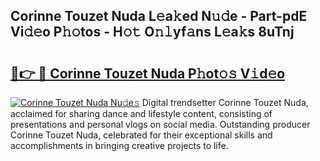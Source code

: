 ## Corinne Touzet Nuda L𝚎a𝚔ed N𝚞𝚍e - Part-pdE Vi𝚍𝚎o P𝚑𝚘tos - H𝚘𝚝 O𝚗𝚕yf𝚊ns L𝚎a𝚔s 8uTnj

# <h2><a href="http://kf1dna1.oniu.top/?m=Corinne+Touzet+Nuda">🔗👉 🔴 Corinne Touzet Nuda P𝚑ot𝚘𝚜 V𝚒d𝚎o</a></h2>

[![Corinne Touzet Nuda Nu𝚍e𝚜](https://i.imgur.com/0qMVB7G.gif)](http://kf1dna1.oniu.top/?m=Corinne+Touzet+Nuda)
Digital trendsetter Corinne Touzet Nuda, acclaimed for sharing dance and lifestyle content, consisting of presentations and personal vlogs on social media. Outstanding producer Corinne Touzet Nuda, celebrated for their exceptional skills and accomplishments in bringing creative projects to life.  
